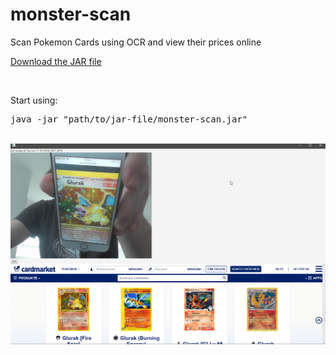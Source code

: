 # monster-scan

Scan Pokemon Cards using OCR and view their prices online

<a href="https://raw.githubusercontent.com/karsten314159/monster-scan/blob/master/target/read-1.0-SNAPSHOT-jar-with-dependencies.jar">Download the JAR file</a>

<br />

Start using:
<pre>java -jar "path/to/jar-file/monster-scan.jar"</pre>

<br />

<img src="screen.png" />